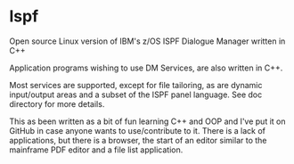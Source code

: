 # lspf
Open source Linux version of IBM's z/OS ISPF Dialogue Manager written in C++

Application programs wishing to use DM Services, are also written in C++.

Most services are supported, except for file tailoring, as are dynamic input/output areas and a subset of the ISPF panel language.  See doc directory for more details.

This as been written as a bit of fun learning C++ and OOP and I've put it on GitHub in case anyone wants to use/contribute to it.  There is a lack of applications, but there is a browser, the start of an editor similar to the mainframe PDF editor and a file list application.
